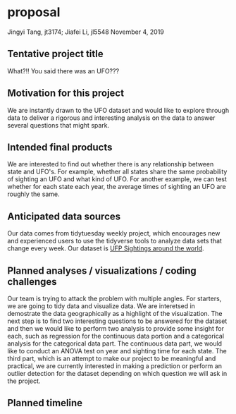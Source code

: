 proposal
================
Jingyi Tang, jt3174; Jiafei Li, jl5548
November 4, 2019

Tentative project title
-----------------------

What?!! You said there was an UFO???

Motivation for this project
---------------------------

We are instantly drawn to the UFO dataset and would like to explore through data to deliver a rigorous and interesting analysis on the data to answer several questions that might spark.

Intended final products
-----------------------

We are interested to find out whether there is any relationship between state and UFO's. For example, whether all states share the same probability of sighting an UFO and what kind of UFO. For another example, we can test whether for each state each year, the average times of sighting an UFO are roughly the same.

Anticipated data sources
------------------------

Our data comes from tidytuesday weekly project, which encourages new and experienced users to use the tidyverse tools to analyze data sets that change every week. Our dataset is [UFP Sightings around the world](https://github.com/rfordatascience/tidytuesday/tree/master/data/2019/2019-06-25).

Planned analyses / visualizations / coding challenges
-----------------------------------------------------

Our team is trying to attack the problem with multiple angles. For starters, we are going to tidy data and visualize data. We are interetsed in demostrate the data geographically as a highlight of the visualization. The next step is to find two interesting questions to be answered for the dataset and then we would like to perform two analysis to provide some insight for each, such as regression for the continuous data portion and a categorical analysis for the categorical data part. The continuous data part, we would like to conduct an ANOVA test on year and sighting time for each state. The third part, which is an attempt to make our project to be meaningful and practical, we are currently interested in making a prediction or perform an outlier detection for the dataset depending on which question we will ask in the project.

Planned timeline
----------------
